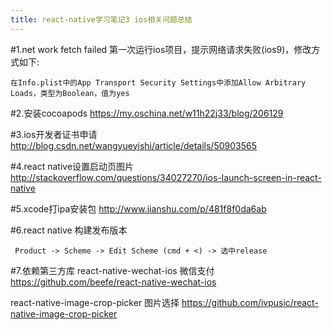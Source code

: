 ```yaml
---
title: react-native学习笔记3 ios相关问题总结
---
```


#1.net work fetch failed
第一次运行ios项目，提示网络请求失败(ios9)，修改方式如下:
```
在Info.plist中的App Transport Security Settings中添加Allow Arbitrary Loads，类型为Boolean，值为yes
```

#2.安装cocoapods
https://my.oschina.net/w11h22j33/blog/206129    

#3.ios开发者证书申请  
http://blog.csdn.net/wangyueyishi/article/details/50903565   

#4.react native设置启动页图片
http://stackoverflow.com/questions/34027270/ios-launch-screen-in-react-native 
 
#5.xcode打ipa安装包
http://www.jianshu.com/p/481f8f0da6ab  

#6.react native 构建发布版本
```
 Product -> Scheme -> Edit Scheme (cmd + <) -> 选中release
```
#7.依赖第三方库
react-native-wechat-ios 微信支付 
https://github.com/beefe/react-native-wechat-ios 
 
react-native-image-crop-picker  图片选择
https://github.com/ivpusic/react-native-image-crop-picker 
  




